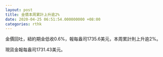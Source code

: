 ```yaml
---
layout: post
title: 金價本周累計上升逾2%
date: 2020-04-25 06:51:54.000000000 +08:00
categories: rthk
---
```


金價回吐，紐約期金低收0.6%，報每盎司1735.6美元，本周累計則上升逾2%。

現貨金報每盎司1731.43美元。
